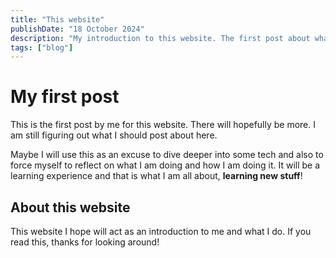 ```yaml
---
title: "This website"
publishDate: "18 October 2024"
description: "My introduction to this website. The first post about what I will use this websitet for."
tags: ["blog"]
---
```


# My first post
This is the first post by me for this website. There will hopefully be more. I am still figuring out what I should post about here.

Maybe I will use this as an excuse to dive deeper into some tech and also to force myself to reflect on what I am doing and how I am doing it.
It will be a learning experience and that is what I am all about, **learning new stuff**!

## About this website
This website I hope will act as an introduction to me and what I do. If you read this, thanks for looking around!